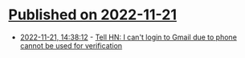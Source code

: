 # [Published on 2022-11-21](index.md)

* [2022-11-21, 14:38:12](https://news.ycombinator.com/item?id=33692942) - [Tell HN: I can't login to Gmail due to phone cannot be used for verification](https://news.ycombinator.com/item?id=33692942)
